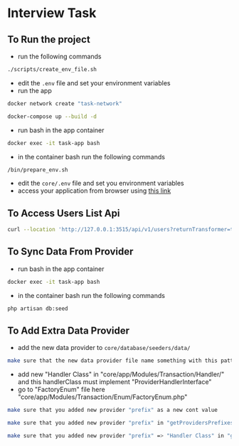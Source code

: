 # Interview Task


## To Run the project
- run the following commands
```bash
./scripts/create_env_file.sh
```
- edit the `.env` file and set your environment variables
- run the app
```bash
docker network create "task-network"
```
```bash
docker-compose up --build -d
```
- run bash in the app container
```bash
docker exec -it task-app bash
```
- in the container bash run the following commands
```bash
/bin/prepare_env.sh
```
 - edit the `core/.env` file and set you environment variables
- access your application from browser using [this link](http://127.0.0.1:3515)
## To Access Users List Api 
```bash
curl --location 'http://127.0.0.1:3515/api/v1/users?returnTransformer=true&provider=DataProviderX&statusCode=authorised&currency=USD&balanceMin=10&balanceMax=100'
```
## To Sync Data From Provider 
- run bash in the app container
```bash
docker exec -it task-app bash
```
- in the container bash run the following commands
```bash
php artisan db:seed
```

## To Add Extra Data Provider
- add the new data provider to `core/database/seeders/data/` 
```bash
make sure that the new data provider file name something with this pattern "prefix".json
```
- add new "Handler Class" in "core/app/Modules/Transaction/Handler/" and this handlerClass must implement "ProviderHandlerInterface"
- go to "FactoryEnum" file here "core/app/Modules/Transaction/Enum/FactoryEnum.php"
```bash
make sure that you added new provider "prefix" as a new cont value 
```
```bash
make sure that you added new provider "prefix" in "getProvidersPrefixes" function 
```

```bash
make sure that you added new provider "prefix" => "Handler Class" in "getProviderHandlerClass" function 
```
